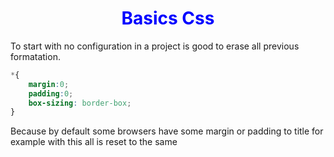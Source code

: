  
 <h1>Basics Css</h1>
 
 To start with no configuration in a project is good to erase all previous formatation.

 ```css
 *{
     margin:0;
     padding:0;
     box-sizing: border-box;
 }
 ```

 Because by default some browsers have some margin or padding to title for example with this all is reset to the same
 
 
 
 <style>
        h1 {
            color:blue;
            text-align:center;
        }

        h2{
            color:green;
        }

        h4{
            color:red;
        }

</style>
